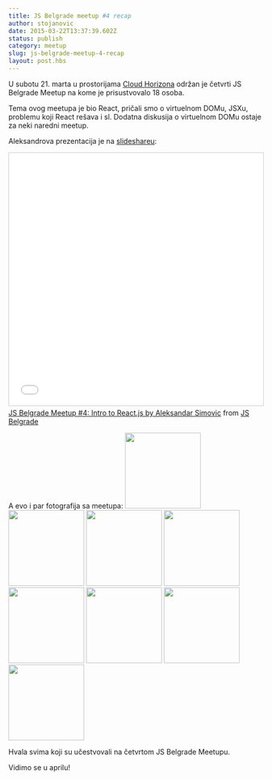 ```yaml
---
title: JS Belgrade meetup #4 recap
author: stojanovic
date: 2015-03-22T13:37:39.602Z
status: publish
category: meetup
slug: js-belgrade-meetup-4-recap
layout: post.hbs
---
```


U subotu 21. marta u prostorijama [Cloud Horizona](http://cloudhorizon.com) održan je četvrti JS Belgrade Meetup na kome je prisustvovalo 18 osoba.

Tema ovog meetupa je bio React, pričali smo o virtuelnom DOMu, JSXu, problemu koji React rešava i sl. Dodatna diskusija o virtuelnom DOMu ostaje za neki naredni meetup.

Aleksandrova prezentacija je na [slideshareu](http://www.slideshare.net/jsbelgrade/intro-to-reactjs):
<iframe src="//www.slideshare.net/slideshow/embed_code/46131898" width="640" height="500" frameborder="0" marginwidth="0" marginheight="0" scrolling="no" style="border:1px solid #CCC; border-width:1px; margin-bottom:5px; max-width: 100%;" allowfullscreen> </iframe> <div style="margin-bottom:5px"> <a href="//www.slideshare.net/jsbelgrade/intro-to-reactjs" title="JS Belgrade Meetup #4: Intro to React.js by Aleksandar Simovic" target="_blank">JS Belgrade Meetup #4: Intro to React.js by Aleksandar Simovic</a> from <a href="//www.slideshare.net/jsbelgrade" target="_blank">JS Belgrade</a></div>

A evo i par fotografija sa meetupa:
<a href="https://www.flickr.com/photos/128917556@N08/16891658402" title="Untitled by JS Belgrade Meetup, on Flickr"><img src="https://farm9.staticflickr.com/8713/16891658402_507c5dc206_q.jpg" width="150" height="150"></a> <a href="https://www.flickr.com/photos/128917556@N08/16892654645" title="Untitled by JS Belgrade Meetup, on Flickr"><img src="https://farm9.staticflickr.com/8693/16892654645_67f0c1d170_q.jpg" width="150" height="150"></a> <a href="https://www.flickr.com/photos/128917556@N08/16270268464" title="Untitled by JS Belgrade Meetup, on Flickr"><img src="https://farm8.staticflickr.com/7601/16270268464_4746120a0c_q.jpg" width="150" height="150"></a> <a href="https://www.flickr.com/photos/128917556@N08/16866975916" title="Untitled by JS Belgrade Meetup, on Flickr"><img src="https://farm9.staticflickr.com/8738/16866975916_892589e996_q.jpg" width="150" height="150"></a> <a href="https://www.flickr.com/photos/128917556@N08/16891426712" title="Untitled by JS Belgrade Meetup, on Flickr"><img src="https://farm8.staticflickr.com/7627/16891426712_1cae15b739_q.jpg" width="150" height="150"></a> <a href="https://www.flickr.com/photos/128917556@N08/16866745226" title="Untitled by JS Belgrade Meetup, on Flickr"><img src="https://farm8.staticflickr.com/7607/16866745226_b89e2a6e6f_q.jpg" width="150" height="150"></a> <a href="https://www.flickr.com/photos/128917556@N08/16270502574" title="Untitled by JS Belgrade Meetup, on Flickr"><img src="https://farm8.staticflickr.com/7649/16270502574_020b4dc907_q.jpg" width="150" height="150"></a> <a href="https://www.flickr.com/photos/128917556@N08/16272882833" title="Untitled by JS Belgrade Meetup, on Flickr"><img src="https://farm9.staticflickr.com/8739/16272882833_a31293b71d_q.jpg" width="150" height="150"></a>

Hvala svima koji su učestvovali na četvrtom JS Belgrade Meetupu.

Vidimo se u aprilu!